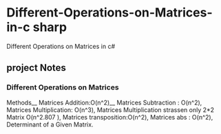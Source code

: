 # Different-Operations-on-Matrices-in-c sharp
Different Operations on Matrices in c#
## project Notes
### Different Operations on Matrices
Methods__
Matrices Addition:O(n^2)__
Matrices Subtraction : O(n^2),
Matrices Multiplication: O(n^3),
Matrices Multiplication strassen
only 2*2 Matrix  O(n^2.807 ),
Matrices transposition:O(n^2),
Matrices abs : O(n^2),                                                                                                                                                                                                                                                                                
Determinant of a Given Matrix.
